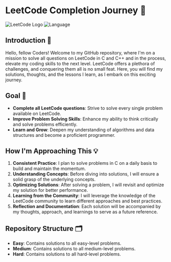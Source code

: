 # LeetCode Completion Journey 🚀

![LeetCode Logo](https://assets.leetcode.com/static_assets/public/webpack_bundles/images/logo-dark.e99485d9b.svg)
![Language](https://img.shields.io/badge/language-C-blue)

## Introduction 🌟
Hello, fellow Coders! Welcome to my GitHub repository, where I'm on a mission to solve all questions on LeetCode in C and C++
and in the process, elevate my coding skills to the next level. LeetCode offers a plethora of challenges, and conquering them all is no small feat. 
Here, you will find my solutions, thoughts, and the lessons I learn, as I embark on this exciting journey.

## Goal 🎯
- **Complete all LeetCode questions**: Strive to solve every single problem available on LeetCode.
- **Improve Problem Solving Skills**: Enhance my ability to think critically and solve problems efficiently.
- **Learn and Grow**: Deepen my understanding of algorithms and data structures and become a proficient programmer.

## How I'm Approaching This 💡
1. **Consistent Practice**: I plan to solve problems in C on a daily basis to build and maintain the momentum.
2. **Understanding Concepts**: Before diving into solutions, I will ensure a solid grasp of the underlying concepts.
3. **Optimizing Solutions**: After solving a problem, I will revisit and optimize my solution for better performance.
4. **Learning from the Community**: I will leverage the knowledge of the LeetCode community to learn different approaches and best practices.
5. **Reflection and Documentation**: Each solution will be accompanied by my thoughts, approach, and learnings to serve as a future reference.

## Repository Structure 🗂️
- **Easy**: Contains solutions to all easy-level problems.
- **Medium**: Contains solutions to all medium-level problems.
- **Hard**: Contains solutions to all hard-level problems.
